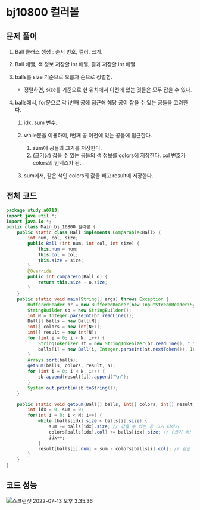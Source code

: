 # bj10800 컬러볼

## 문제 풀이

1. Ball 클래스 생성 : 순서 번호, 컬러, 크기.

2. Ball 배열, 색 정보 저장할 int 배열, 결과 저장할 int 배열.

3. balls를 size 기준으로 오름차 순으로 정렬함.

   - 정렬하면, size를 기준으로 현 위치에서 이전에 있는 것들은 모두 잡을 수 있다. 

4. balls에서, for문으로 각 i번째 공에 접근해 해당 공이 잡을 수 있는 공들을 고려한다. 

   1. idx, sum 변수. 
   2. while문을 이용하여, i번째 공 이전에 있는 공들에 접근한다.
      1. sum에 공들의 크기를 저장한다.
      2. (크기상) 잡을 수 있는 공들의 색 정보를 colors에 저장한다. col 번호가 colors의 인덱스가 됨.  

   3. sum에서, 같은 색인 colors의 값을 빼고 result에 저장한다. 

## 전체 코드

```java
package study.a0713;
import java.util.*;
import java.io.*;
public class Main_bj_10800_컬러볼 {
    public static class Ball implements Comparable<Ball> {
        int num, col, size;
        public Ball (int num, int col, int size) {
            this.num = num;
            this.col = col;
            this.size = size;
        }
        @Override
        public int compareTo(Ball o) {
            return this.size - o.size;
        }
    }
    public static void main(String[] args) throws Exception {
        BufferedReader br = new BufferedReader(new InputStreamReader(System.in));
        StringBuilder sb = new StringBuilder();
        int N = Integer.parseInt(br.readLine());
        Ball[] balls = new Ball[N];
        int[] colors = new int[N+1];
        int[] result = new int[N];
        for (int i = 0; i < N; i++) {
            StringTokenizer st = new StringTokenizer(br.readLine(), " ");
            balls[i] = new Ball(i, Integer.parseInt(st.nextToken()), Integer.parseInt(st.nextToken()));
        }
        Arrays.sort(balls);
        getSum(balls, colors, result, N);
        for (int i = 0; i < N; i++) {
            sb.append(result[i]).append("\n");
        }
        System.out.println(sb.toString());
    }

    public static void getSum(Ball[] balls, int[] colors, int[] result, int N) {
        int idx = 0, sum = 0;
        for(int i = 0; i < N; i++) {
            while (balls[idx].size < balls[i].size) {
                sum += balls[idx].size; // 잡을 수 있는 공 크기 더하기 
                colors[balls[idx].col] += balls[idx].size; // (크기 상) 잡을 수 있는 공들의 색 정보 저장 
                idx++;
            }
            result[balls[i].num] = sum - colors[balls[i].col]; // 같은 색의 공을 sum에서 뺌
        }
    }
}


```



## 코드 성능

![스크린샷 2022-07-13 오후 3.35.36](http://drive.google.com/uc?export=view&id=1lY7oer7vXBbSJTRM5imxu5XbIQvWdyBL)